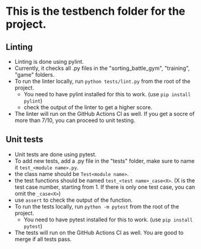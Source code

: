 # This is the testbench folder for the project.
## Linting
- Linting is done using pylint.
- Currently, it checks all .py files in the "sorting_battle_gym", "training", "game" folders.
- To run the linter locally, run `python tests/lint.py` from the root of the project.
    - You need to have pylint installed for this to work. (use `pip install pylint`)
    - check the output of the linter to get a higher score.
- The linter will run on the GitHub Actions CI as well. If you get a socre of more than 7/10, you can proceed to unit testing.
## Unit tests
- Unit tests are done using pytest.
- To add new tests, add a .py file in the "tests" folder, make sure to name it `test_<module name>.py`.
- the class name should be `Test<module name>`.
- the test functions should be named `test_<test name>_case<X>`. (X is the test case number, starting from 1. If there is only one test case, you can omit the `_case<X>`)
- use `assert` to check the output of the function.
- To run the tests locally, run `python -m pytest` from the root of the project.
    - You need to have pytest installed for this to work. (use `pip install pytest`)
- The tests will run on the GitHub Actions CI as well. You are good to merge if all tests pass.